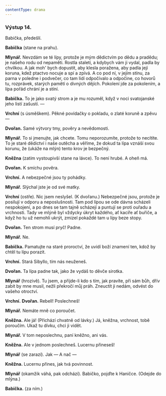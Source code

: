 ```yaml
---
contentType: drama
---
```


<section>

### Výstup 14.

Babička, předešlí. 

</section>

<section>

**Babička** (stane na prahu).

**Mlynář.** Nevzdám se té lípy, protože je mým dědictvím po dědu a pradědu; je našeho rodu od nepaměti. Rostla staletí, a kdybych vám ji vydal, padla by chvilkou. A jak moh' bych dopustit, aby klesla poražena, aby padla její koruna, kdež ptactvo nocuje a spí a zpívá. A co pod ní, v jejím stínu, za parna v poledne i podvečer, co tam lidí odpočívalo a odpočine, co hovorů tu, rozprávek, starých pamětí o divných dějích. Pokolení jde za pokolením, a lípa pořád chrání je a stíní.

**Babička.** To je jako svatý strom a je mu rozuměl, když v noci svatojanské jeho listí zašustí. —

**Vrchní** (s úsměškem). Pěkné povídačky o pokladu, o zlaté koruně a zpěvu —

**Dvořan.** Samé výtvory tmy, pověry a nevědomosti.

**Mlynář.** To si jmenujte, jak chcete. Tomu neporozumíte, protože to necítíte. To je staré dědictví i naše outěcha a věříme, že dokud ta lípa vznáší svou korunu, že (ukáže na mlýn) tento krov je bezpečný.

**Kněžna** (zatím vystoupivší stane na lávce). To není hrubé. A oheň má.

**Dvořan.** K smíchu pověra.

**Vrchní.** A nebezpečné jsou ty pohádky.

**Mlynář.** Slýchal jste je od své matky.

**Vrchní** (ostře). Nic jsem neslyšel. (K dvořanu.) Nebezpečné jsou, protože je posilují v odporu a neposlušnosti. Tam pod lípou se ode dávna scházeli nespokojení, a po dnes se tam tajně scházejí a puntují se proti ouřadu a vrchnosti. Tady ve mlýně byl vždycky úkryt každého, ať kacíře ať buřiče, a když ho tu už nemohli ukrýt, zmizel pokaždé tam u lípy beze stopy.

**Dvořan.** Ten strom musí pryč! Padne.

**Mlynář.** Ne.

**Babička.** Pamatujte na staré proroctví, že uvidí boží znamení ten, kdož by chtěl tu lípu porazit.

**Vrchní.** Stará Sibyllo, tím nás neuženeš.

**Dvořan.** Ta lípa padne tak, jako že vydáš to děvče sirotka.

**Mlynář** (hrozivě). Tu jsem, a přijde-li kdo s tím, jak pravíte, při sám bůh, dřív zabit by mne musil, nežli překročí můj práh. Zneuctít ji nedám, odvést do vašeho otroctví.

**Vrchní.** **Dvořan.** Rebell! Poslechneš!

**Mlynář.** Nemáte mně co poroučet.

**Kněžna.** Ale já! (Přichází chvatně od lávky.) Já, kněžna, vrchnost, tobě poroučím. Ukaž tu dívku, chci ji vidět.

**Mlynář.** V tom neposlechnu, paní kněžno, ani vás. 

**Kněžna.** Ale v jednom poslechneš. Lucernu přineseš!

**Mlynář** (se zarazí). Jak — A nač — 

**Kněžna.** Lucernu přines, jak tvá povinnost. 

**Mlynář** (okamžik váhá, pak odchází). Babičko, pojďte k Haničce. (Odejde do mlýna.) 

**Babička.** (za ním.)

</section>

